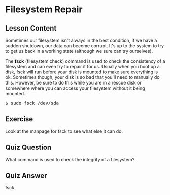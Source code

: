 # Filesystem Repair

## Lesson Content

Sometimes our filesystem isn't always in the best condition, if we have a sudden shutdown, our data can become corrupt. It's up to the system to try to get us back in a working state (although we sure can try ourselves). 

The <b>fsck</b> (filesystem check) command is used to check the consistency of a filesystem and can even try to repair it for us. Usually when you boot up a disk, fsck will run before your disk is mounted to make sure everything is ok. Sometimes though, your disk is so bad that you'll need to manually do this. However, be sure to do this while you are in a rescue disk or somewhere where you can access your filesystem without it being mounted.

<pre>$ sudo fsck /dev/sda</pre> 

## Exercise

Look at the manpage for fsck to see what else it can do.

## Quiz Question

What command is used to check the integrity of a filesystem?

## Quiz Answer

fsck